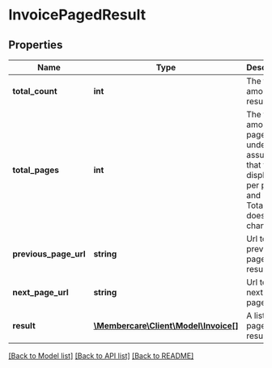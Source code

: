# InvoicePagedResult

## Properties
Name | Type | Description | Notes
------------ | ------------- | ------------- | -------------
**total_count** | **int** | The total amount of results | [optional] 
**total_pages** | **int** | The total amount of pages under the assumption that the displays per page, and TotalCount doesn&#x27;t change | [optional] 
**previous_page_url** | **string** | Url to the previous paged results | [optional] 
**next_page_url** | **string** | Url to the next result page | [optional] 
**result** | [**\Membercare\Client\Model\Invoice[]**](Invoice.md) | A list of paged results. | [optional] 

[[Back to Model list]](../../README.md#documentation-for-models) [[Back to API list]](../../README.md#documentation-for-api-endpoints) [[Back to README]](../../README.md)

